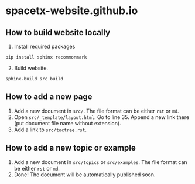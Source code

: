 # spacetx-website.github.io

## How to build website locally

1. Install required packages
```
pip install sphinx recommonmark
```

2. Build website.
```
sphinx-build src build
```

## How to add a new page

1. Add a new document in `src/`. The file format can be either `rst` or `md`. 
2. Open `src/_template/layout.html`. Go to line 35. Append a new link there (put document file name without extension).
3. Add a link to `src/toctree.rst`.

## How to add a new topic or example

1. Add a new document in `src/topics` or `src/examples`. The file format can be either `rst` or `md`. 
2. Done! The document will be automatically published soon.
